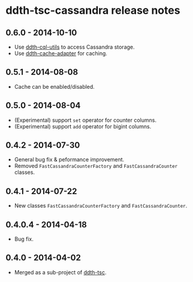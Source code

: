 ddth-tsc-cassandra release notes
================================

0.6.0 - 2014-10-10
------------------
- Use [ddth-cql-utils](https://github.com/DDTH/ddth-cql-utils) to access Cassandra storage.
- Use [ddth-cache-adapter](https://github.com/DDTH/ddth-cache-adapter) for caching.


0.5.1 - 2014-08-08
------------------
- Cache can be enabled/disabled.


0.5.0 - 2014-08-04
------------------
- (Experimental) support `set` operator for counter columns.
- (Experimental) support `add` operator for bigint columns.


0.4.2 - 2014-07-30
------------------
- General bug fix & peformance improvement.
- Removed `FastCassandraCounterFactory` and `FastCassandraCounter` classes.


0.4.1 - 2014-07-22
------------------
- New classes `FastCassandraCounterFactory` and `FastCassandraCounter`.


0.4.0.4 - 2014-04-18
--------------------
- Bug fix.


0.4.0 - 2014-04-02
------------------
- Merged as a sub-project of [ddth-tsc](https://github.com/DDTH/ddth-tsc).

